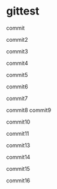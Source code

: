 # gittest

commit

commit2

commit3

commit4

commit5

commit6

commit7

commit8
commit9

commit10

commit11



commit13

commit14

commit15

commit16